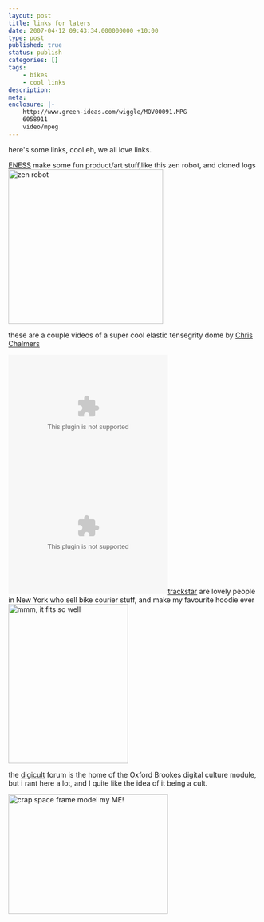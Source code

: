 ```yaml
---
layout: post
title: links for laters
date: 2007-04-12 09:43:34.000000000 +10:00
type: post
published: true
status: publish
categories: []
tags:
    - bikes
    - cool links
description:
meta:
enclosure: |-
    http://www.green-ideas.com/wiggle/MOV00091.MPG
    6058911
    video/mpeg
---
```


<p>here's some links, cool eh, we all love links.</p>
<p><a href="http://www.electronicmiracles.com/" title="ozzie goodness" target="_blank">ENESS</a> make some fun product/art stuff,like this zen robot, and cloned logs<br />
<img src="{{ site.baseurl }}/assets/pic24(2).jpg" title="zen robot" alt="zen robot" height="310" width="310" /></p>
<p>these are a couple videos of a super cool elastic tensegrity dome by  <a href="http://www.green-ideas.com/pages/portfolio/resume.html">Chris Chalmers</a></p>
<p><object data="http://www.green-ideas.com/wiggle/MOV00090.MPG" type="video/mpg" height="240" width="320"></object> <object data="http://www.green-ideas.com/wiggle/MOV00091.MPG" type="video/mpg" height="240" width="320"></object><a href="http://www.trackstarnyc.com/">trackstar</a> are lovely people in New York who sell bike courier stuff, and make my favourite hoodie ever<br />
<img src="{{ site.baseurl }}/assets/choke.jpg" title="mmm, it fits so well" alt="mmm, it fits so well" height="320" width="240" /></p>
<p>the <a href="http://digicult.real-t.co.uk/">digicult</a> forum is the home of the Oxford Brookes digital culture module, but i rant here a lot, and I quite like the idea of it being a cult.</p>
<p><img src="{{ site.baseurl }}/assets/spc0000.gif" title="crap space frame model my ME!" alt="crap space frame model my ME!" height="240" width="320" /></p>

